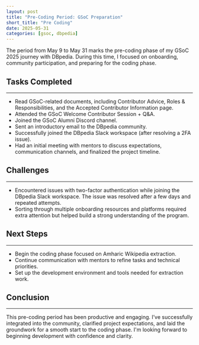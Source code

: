 ```yaml
---
layout: post
title: "Pre-Coding Period: GSoC Preparation"
short_title: "Pre Coding"
date: 2025-05-31
categories: [gsoc, dbpedia]
---
```


The period from May 9 to May 31 marks the pre-coding phase of my GSoC 2025 journey with DBpedia. During this time, I focused on onboarding, community participation, and preparing for the coding phase.

## Tasks Completed

---

- Read GSoC-related documents, including Contributor Advice, Roles & Responsibilities, and the Accepted Contributor Information page.
- Attended the GSoC Welcome Contributor Session + Q&A.
- Joined the GSoC Alumni Discord channel.
- Sent an introductory email to the DBpedia community.
- Successfully joined the DBpedia Slack workspace (after resolving a 2FA issue).
- Had an initial meeting with mentors to discuss expectations, communication channels, and finalized the project timeline.

<!--more-->

## Challenges

---

- Encountered issues with two-factor authentication while joining the DBpedia Slack workspace. The issue was resolved after a few days and repeated attempts.
- Sorting through multiple onboarding resources and platforms required extra attention but helped build a strong understanding of the program.

## Next Steps

---

- Begin the coding phase focused on Amharic Wikipedia extraction.
- Continue communication with mentors to refine tasks and technical priorities.
- Set up the development environment and tools needed for extraction work.

## Conclusion

---

This pre-coding period has been productive and engaging. I’ve successfully integrated into the community, clarified project expectations, and laid the groundwork for a smooth start to the coding phase. I'm looking forward to beginning development with confidence and clarity.
